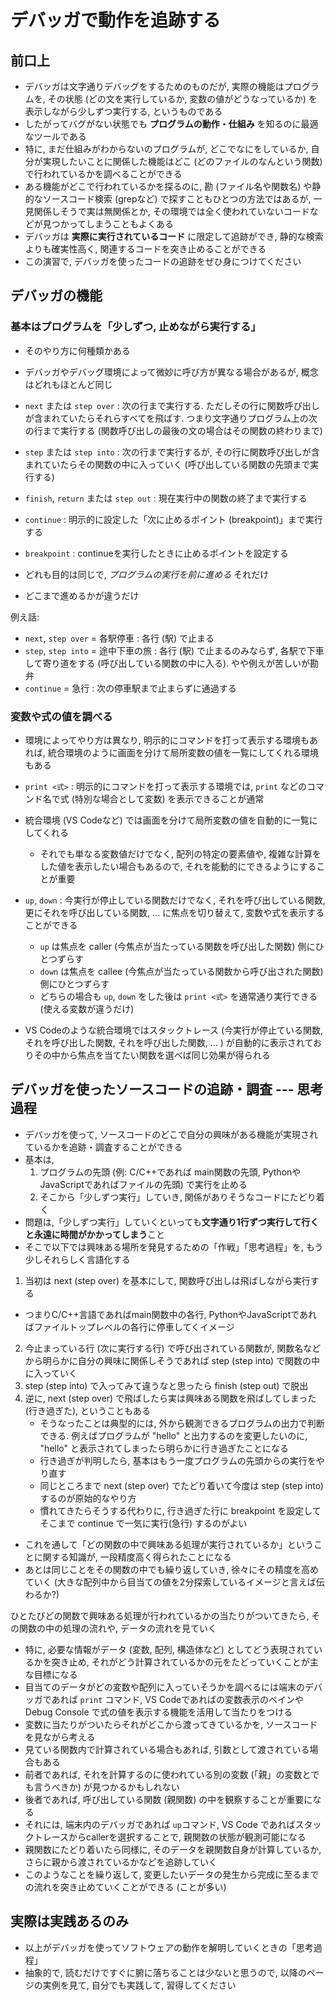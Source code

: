 <div style="counter-reset: h1 5;"></div>

# デバッガで動作を追跡する

## 前口上

* デバッガは文字通りデバッグをするためのものだが, 実際の機能はプログラムを, その状態 (どの文を実行しているか, 変数の値がどうなっているか) を表示しながら少しずつ実行する, というものである
* したがってバグがない状態でも **プログラムの動作・仕組み** を知るのに最適なツールである
* 特に, まだ仕組みがわからないのプログラムが, どこでなにをしているか, 自分が実現したいことに関係した機能はどこ (どのファイルのなんという関数) で行われているかを調べることができる
* ある機能がどこで行われているかを探るのに, 勘 (ファイル名や関数名) や静的なソースコード検索 (grepなど) で探すこともひとつの方法ではあるが, 一見関係しそうで実は無関係とか, その環境では全く使われていないコードなどが見つかってしまうこともよくある
* デバッガは **実際に実行されているコード** に限定して追跡ができ, 静的な検索よりも確実性高く, 関連するコードを突き止めることができる
* この演習で, デバッガを使ったコードの追跡をぜひ身につけてください

## デバッガの機能

### 基本はプログラムを「少しずつ, 止めながら実行する」

* そのやり方に何種類かある
* デバッガやデバッグ環境によって微妙に呼び方が異なる場合があるが, 概念はどれもほとんど同じ

* `next` または `step over` : 次の行まで実行する. ただしその行に関数呼び出しが含まれていたらそれらすべてを飛ばす. つまり文字通りプログラム上の次の行まで実行する (関数呼び出しの最後の文の場合はその関数の終わりまで)
* `step` または `step into` : 次の行まで実行するが, その行に関数呼び出しが含まれていたらその関数の中に入っていく (呼び出している関数の先頭まで実行する)
* `finish`, `return` または `step out` : 現在実行中の関数の終了まで実行する
* `continue` : 明示的に設定した「次に止めるポイント (breakpoint)」まで実行する
* `breakpoint` : continueを実行したときに止めるポイントを設定する

* どれも目的は同じで, *プログラムの実行を前に進める* それだけ
* どこまで進めるかが違うだけ

例え話:

* `next`, `step over` = 各駅停車 : 各行 (駅) で止まる
* `step`, `step into` = 途中下車の旅 : 各行 (駅) で止まるのみならず, 各駅で下車して寄り道をする (呼び出している関数の中に入る). やや例えが苦しいが勘弁
* `continue` = 急行 : 次の停車駅まで止まらずに通過する

### 変数や式の値を調べる

* 環境によってやり方は異なり, 明示的にコマンドを打って表示する環境もあれば, 統合環境のように画面を分けて局所変数の値を一覧にしてくれる環境もある

* `print <式>` : 明示的にコマンドを打って表示する環境では, `print` などのコマンド名で式 (特別な場合として変数) を表示できることが通常
* 統合環境 (VS Codeなど) では画面を分けて局所変数の値を自動的に一覧にしてくれる
  * それでも単なる変数値だけでなく, 配列の特定の要素値や, 複雑な計算をした値を表示したい場合もあるので, それを能動的にできるようにすることが重要
  
* `up`, `down` : 今実行が停止している関数だけでなく, それを呼び出している関数, 更にそれを呼び出している関数, ... に焦点を切り替えて, 変数や式を表示することができる
  * `up` は焦点を caller (今焦点が当たっている関数を呼び出した関数) 側にひとつずらす
  * `down` は焦点を callee (今焦点が当たっている関数から呼び出された関数) 側にひとつずらす
  * どちらの場合も `up`, `down` をした後は `print <式>` を通常通り実行できる (使える変数が違うだけ)
* VS Codeのような統合環境ではスタックトレース (今実行が停止ている関数, それを呼び出した関数, それを呼び出した関数, ... ) が自動的に表示されておりその中から焦点を当てたい関数を選べば同じ効果が得られる

## デバッガを使ったソースコードの追跡・調査 --- 思考過程

* デバッガを使って, ソースコードのどこで自分の興味がある機能が実現されているかを追跡・調査することができる
* 基本は, 
  1. プログラムの先頭 (例: C/C++であれば main関数の先頭, PythonやJavaScriptであればファイルの先頭) で実行を止める
  1. そこから「少しずつ実行」していき, 関係がありそうなコードにたどり着く
* 問題は,「少しずつ実行」していくといっても**文字通り1行ずつ実行して行くと永遠に時間がかかってしまう**こと
* そこで以下では興味ある場所を発見するための「作戦」「思考過程」を, もう少しそれらしく言語化する
1. 当初は next (step over) を基本にして, 関数呼び出しは飛ばしながら実行する
  * つまりC/C++言語であればmain関数中の各行, PythonやJavaScriptであればファイルトップレベルの各行に停車してくイメージ
2. 今止まっている行 (次に実行する行) で呼び出されている関数が, 関数名などから明らかに自分の興味に関係しそうであれば step (step into) で関数の中に入っていく
1. step (step into) で入ってみて違うなと思ったら finish (step out) で脱出
1. 逆に, next (step over) で飛ばしたら実は興味ある関数を飛ばしてしまった (行き過ぎた), ということもある 
   * そうなったことは典型的には, 外から観測できるプログラムの出力で判断できる. 例えばプログラムが "hello" と出力するのを変更したいのに, "hello" と表示されてしまったら明らかに行き過ぎたことになる
   * 行き過ぎが判明したら, 基本はもう一度プログラムの先頭からの実行をやり直す
   * 同じところまで next (step over) でたどり着いて今度は step (step into) するのが原始的なやり方
   * 慣れてきたらそうする代わりに, 行き過ぎた行に breakpoint を設定してそこまで continue で一気に実行(急行) するのがよい
* これを通して「どの関数の中で興味ある処理が実行されているか」ということに関する知識が, 一段精度高く得られたことになる
* あとは同じことをその関数の中でも繰り返していき, 徐々にその精度を高めていく (大きな配列中から目当ての値を2分探索しているイメージと言えば伝わるか?)

ひとたびどの関数で興味ある処理が行われているかの当たりがついてきたら, その関数の中の処理の流れや, データの流れを見ていく

* 特に, 必要な情報がデータ (変数, 配列, 構造体など) としてどう表現されているかを突き止め, それがどう計算されているかの元をたどっていくことが主な目標になる
* 目当てのデータがどの変数や配列に入っていそうかを調べるには端末のデバッガであれば `print` コマンド, VS Codeであればの変数表示のペインやDebug Console で式の値を表示する機能を活用して当たりをつける
* 変数に当たりがついたらそれがどこから渡ってきているかを, ソースコードを見ながら考える
* 見ている関数内で計算されている場合もあれば, 引数として渡されている場合もある
* 前者であれば, それを計算するのに使われている別の変数 (「親」の変数とでも言うべきか) が見つかるかもしれない
* 後者であれば, 呼び出している関数 (親関数) の中を観察することが重要になる
* それには, 端末内のデバッガであれば `up`コマンド, VS Code であればスタックトレースからcallerを選択することで, 親関数の状態が観測可能になる
* 親関数にたどり着いたら同様に, そのデータを親関数自身が計算しているか, さらに親から渡されているかなどを追跡していく
* このようなことを繰り返して, 変更したいデータの発生から完成に至るまでの流れを突き止めていくことができる (ことが多い)

## 実際は実践あるのみ

* 以上がデバッガを使ってソフトウェアの動作を解明していくときの「思考過程」
* 抽象的で, 読むだけですぐに腑に落ちることは少ないと思うので, 以降のページの実例を見て, 自分でも実践して, 習得してください




